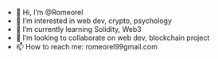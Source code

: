 - 👋 Hi, I’m @Romeorel
- 👀 I’m interested in web dev, crypto, psychology
- 🌱 I’m currently learning Solidity, Web3
- 💞️ I’m looking to collaborate on web dev, blockchain project
- 📫 How to reach me:
   romeorel99gmail.com

<!---
Romeorel/Romeorel is a ✨ special ✨ repository because its `README.md` (this file) appears on your GitHub profile.
You can click the Preview link to take a look at your changes.
--->
